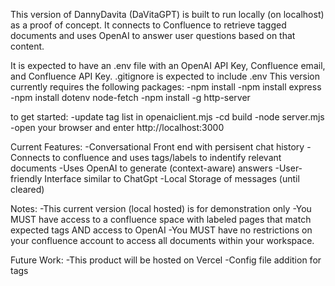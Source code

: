 This version of DannyDavita (DaVitaGPT) is built to run locally (on localhost) as a proof of concept. It connects to Confluence to retrieve tagged documents and uses OpenAI to answer user questions based on that content.


It is expected to have an .env file with an OpenAI API Key, Confluence email, and Confluence API Key. 
.gitignore is expected to include .env 
This version currently requires the following packages:
-npm install
-npm install express
-npm install dotenv node-fetch
-npm install -g http-server

to get started: 
-update tag list in openaiclient.mjs
-cd build
-node server.mjs
-open your browser and enter http://localhost:3000

Current Features:
-Conversational Front end with persisent chat history 
-Connects to confluence and uses tags/labels to indentify relevant documents
-Uses OpenAI to generate (context-aware) answers
-User-friendly Interface similar to ChatGpt
-Local Storage of messages (until cleared)

Notes:
-This current version (local hosted) is for demonstration only
-You MUST have access to a confluence space with labeled pages that match expected tags AND access to OpenAI
-You MUST have no restrictions on your confluence account to access all documents within your workspace. 

Future Work:
-This product will be hosted on Vercel 
-Config file addition for tags 


